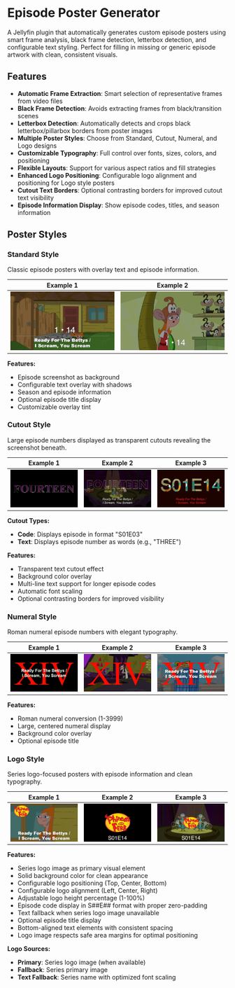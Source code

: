 # Episode Poster Generator

A Jellyfin plugin that automatically generates custom episode posters using smart frame analysis, black frame detection, letterbox detection, and configurable text styling. Perfect for filling in missing or generic episode artwork with clean, consistent visuals.

## Features

- **Automatic Frame Extraction**: Smart selection of representative frames from video files
- **Black Frame Detection**: Avoids extracting frames from black/transition scenes
- **Letterbox Detection**: Automatically detects and crops black letterbox/pillarbox borders from poster images
- **Multiple Poster Styles**: Choose from Standard, Cutout, Numeral, and Logo designs
- **Customizable Typography**: Full control over fonts, sizes, colors, and positioning
- **Flexible Layouts**: Support for various aspect ratios and fill strategies
- **Enhanced Logo Positioning**: Configurable logo alignment and positioning for Logo style posters
- **Cutout Text Borders**: Optional contrasting borders for improved cutout text visibility
- **Episode Information Display**: Show episode codes, titles, and season information

## Poster Styles

### Standard Style
Classic episode posters with overlay text and episode information.

| Example 1 | Example 2 |
|-----------|-----------|
| ![Standard 1](Screenshots/Standard%201.jpg) | ![Standard 2](Screenshots/Standard%202.jpg) |

**Features:**
- Episode screenshot as background
- Configurable text overlay with shadows
- Season and episode information
- Optional episode title display
- Customizable overlay tint

### Cutout Style  
Large episode numbers displayed as transparent cutouts revealing the screenshot beneath.

| Example 1 | Example 2 | Example 3 |
|-----------|-----------|-----------|
| ![Cutout 1](Screenshots/Cutout%201.jpg) | ![Cutout 2](Screenshots/Cutout%202.jpg) | ![Cutout 3](Screenshots/Cutout%203.jpg) |

**Cutout Types:**
- **Code**: Displays episode in format "S01E03" 
- **Text**: Displays episode number as words (e.g., "THREE")

**Features:**
- Transparent text cutout effect
- Background color overlay
- Multi-line text support for longer episode codes
- Automatic font scaling
- Optional contrasting borders for improved visibility

### Numeral Style
Roman numeral episode numbers with elegant typography.

| Example 1 | Example 2 | Example 3 |
|-----------|-----------|-----------|
| ![Numeral 1](Screenshots/Numeral%201.jpg) | ![Numeral 2](Screenshots/Numeral%202.jpg) | ![Numeral 3](Screenshots/Numeral%203.jpg) |

**Features:**
- Roman numeral conversion (1-3999)
- Large, centered numeral display
- Background color overlay
- Optional episode title

### Logo Style
Series logo-focused posters with episode information and clean typography.

| Example 1 | Example 2 | Example 3 |
|-----------|-----------|-----------|
| ![Logo 1](Screenshots/Logo%201.jpg) | ![Logo 2](Screenshots/Logo%202.jpg) | ![Logo 3](Screenshots/Logo%203.jpg) |

**Features:**
- Series logo image as primary visual element
- Solid background color for clean appearance
- Configurable logo positioning (Top, Center, Bottom)
- Configurable logo alignment (Left, Center, Right)
- Adjustable logo height percentage (1-100%)
- Episode code display in S##E## format with proper zero-padding
- Text fallback when series logo image unavailable
- Optional episode title display
- Bottom-aligned text elements with consistent spacing
- Logo image respects safe area margins for optimal positioning

**Logo Sources:**
- **Primary**: Series logo image (when available)
- **Fallback**: Series primary image
- **Text Fallback**: Series name with optimized font scaling